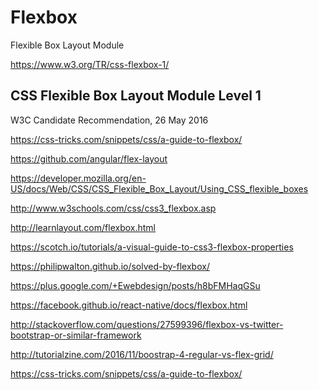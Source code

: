 # Flexbox  

Flexible Box Layout Module  


https://www.w3.org/TR/css-flexbox-1/  


## CSS Flexible Box Layout Module Level 1  
W3C Candidate Recommendation, 26 May 2016



https://css-tricks.com/snippets/css/a-guide-to-flexbox/  

https://github.com/angular/flex-layout  

https://developer.mozilla.org/en-US/docs/Web/CSS/CSS_Flexible_Box_Layout/Using_CSS_flexible_boxes  

http://www.w3schools.com/css/css3_flexbox.asp  

http://learnlayout.com/flexbox.html  

https://scotch.io/tutorials/a-visual-guide-to-css3-flexbox-properties  


https://philipwalton.github.io/solved-by-flexbox/  


https://plus.google.com/+Ewebdesign/posts/h8bFMHaqGSu  

https://facebook.github.io/react-native/docs/flexbox.html  


http://stackoverflow.com/questions/27599396/flexbox-vs-twitter-bootstrap-or-similar-framework  

http://tutorialzine.com/2016/11/boostrap-4-regular-vs-flex-grid/  


https://css-tricks.com/snippets/css/a-guide-to-flexbox/  